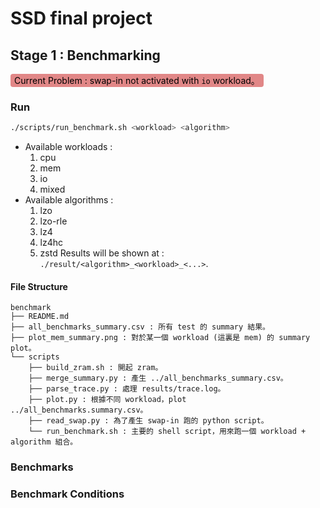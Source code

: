 # SSD final project
## Stage 1 : Benchmarking

<span style="background-color:rgb(225, 135, 135); color: black; padding: 2px 6px; border-radius: 4px;">Current Problem : swap-in not activated with `io` workload。</span>

### Run
```bash
./scripts/run_benchmark.sh <workload> <algorithm>
```
- Available workloads :
    1. cpu
    2. mem
    3. io
    4. mixed
- Available algorithms :
    1. lzo 
    2. lzo-rle 
    3. lz4 
    4. lz4hc 
    5. zstd
Results will be shown at : `./result/<algorithm>_<workload>_<...>`.
#### File Structure
```
benchmark
├── README.md
├── all_benchmarks_summary.csv : 所有 test 的 summary 結果。
├── plot_mem_summary.png : 對於某一個 workload (這裏是 mem) 的 summary plot。
└── scripts
    ├── build_zram.sh : 開起 zram。
    ├── merge_summary.py : 產生 ../all_benchmarks_summary.csv。
    ├── parse_trace.py : 處理 results/trace.log。
    ├── plot.py : 根據不同 workload，plot ../all_benchmarks.summary.csv。
    ├── read_swap.py : 為了產生 swap-in 跑的 python script。
    └── run_benchmark.sh : 主要的 shell script，用來跑一個 workload + algorithm 組合。
```
### Benchmarks
### Benchmark Conditions
